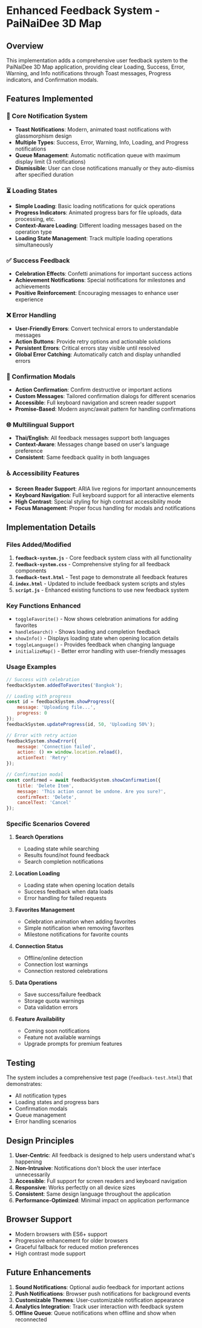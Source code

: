 # Enhanced Feedback System - PaiNaiDee 3D Map

## Overview

This implementation adds a comprehensive user feedback system to the PaiNaiDee 3D Map application, providing clear Loading, Success, Error, Warning, and Info notifications through Toast messages, Progress indicators, and Confirmation modals.

## Features Implemented

### 🔔 Core Notification System
- **Toast Notifications**: Modern, animated toast notifications with glassmorphism design
- **Multiple Types**: Success, Error, Warning, Info, Loading, and Progress notifications
- **Queue Management**: Automatic notification queue with maximum display limit (3 notifications)
- **Dismissible**: User can close notifications manually or they auto-dismiss after specified duration

### ⏳ Loading States
- **Simple Loading**: Basic loading notifications for quick operations
- **Progress Indicators**: Animated progress bars for file uploads, data processing, etc.
- **Context-Aware Loading**: Different loading messages based on the operation type
- **Loading State Management**: Track multiple loading operations simultaneously

### ✅ Success Feedback
- **Celebration Effects**: Confetti animations for important success actions
- **Achievement Notifications**: Special notifications for milestones and achievements
- **Positive Reinforcement**: Encouraging messages to enhance user experience

### ❌ Error Handling
- **User-Friendly Errors**: Convert technical errors to understandable messages
- **Action Buttons**: Provide retry options and actionable solutions
- **Persistent Errors**: Critical errors stay visible until resolved
- **Global Error Catching**: Automatically catch and display unhandled errors

### 💬 Confirmation Modals
- **Action Confirmation**: Confirm destructive or important actions
- **Custom Messages**: Tailored confirmation dialogs for different scenarios
- **Accessible**: Full keyboard navigation and screen reader support
- **Promise-Based**: Modern async/await pattern for handling confirmations

### 🌐 Multilingual Support
- **Thai/English**: All feedback messages support both languages
- **Context-Aware**: Messages change based on user's language preference
- **Consistent**: Same feedback quality in both languages

### ♿ Accessibility Features
- **Screen Reader Support**: ARIA live regions for important announcements
- **Keyboard Navigation**: Full keyboard support for all interactive elements
- **High Contrast**: Special styling for high contrast accessibility mode
- **Focus Management**: Proper focus handling for modals and notifications

## Implementation Details

### Files Added/Modified

1. **`feedback-system.js`** - Core feedback system class with all functionality
2. **`feedback-system.css`** - Comprehensive styling for all feedback components
3. **`feedback-test.html`** - Test page to demonstrate all feedback features
4. **`index.html`** - Updated to include feedback system scripts and styles
5. **`script.js`** - Enhanced existing functions to use new feedback system

### Key Functions Enhanced

- `toggleFavorite()` - Now shows celebration animations for adding favorites
- `handleSearch()` - Shows loading and completion feedback
- `showInfo()` - Displays loading state when opening location details
- `toggleLanguage()` - Provides feedback when changing language
- `initializeMap()` - Better error handling with user-friendly messages

### Usage Examples

```javascript
// Success with celebration
feedbackSystem.addedToFavorites('Bangkok');

// Loading with progress
const id = feedbackSystem.showProgress({
    message: 'Uploading file...',
    progress: 0
});
feedbackSystem.updateProgress(id, 50, 'Uploading 50%');

// Error with retry action
feedbackSystem.showError({
    message: 'Connection failed',
    action: () => window.location.reload(),
    actionText: 'Retry'
});

// Confirmation modal
const confirmed = await feedbackSystem.showConfirmation({
    title: 'Delete Item',
    message: 'This action cannot be undone. Are you sure?',
    confirmText: 'Delete',
    cancelText: 'Cancel'
});
```

### Specific Scenarios Covered

1. **Search Operations**
   - Loading state while searching
   - Results found/not found feedback
   - Search completion notifications

2. **Location Loading**
   - Loading state when opening location details
   - Success feedback when data loads
   - Error handling for failed requests

3. **Favorites Management**
   - Celebration animation when adding favorites
   - Simple notification when removing favorites
   - Milestone notifications for favorite counts

4. **Connection Status**
   - Offline/online detection
   - Connection lost warnings
   - Connection restored celebrations

5. **Data Operations**
   - Save success/failure feedback
   - Storage quota warnings
   - Data validation errors

6. **Feature Availability**
   - Coming soon notifications
   - Feature not available warnings
   - Upgrade prompts for premium features

## Testing

The system includes a comprehensive test page (`feedback-test.html`) that demonstrates:
- All notification types
- Loading states and progress bars
- Confirmation modals
- Queue management
- Error handling scenarios

## Design Principles

1. **User-Centric**: All feedback is designed to help users understand what's happening
2. **Non-Intrusive**: Notifications don't block the user interface unnecessarily
3. **Accessible**: Full support for screen readers and keyboard navigation
4. **Responsive**: Works perfectly on all device sizes
5. **Consistent**: Same design language throughout the application
6. **Performance-Optimized**: Minimal impact on application performance

## Browser Support

- Modern browsers with ES6+ support
- Progressive enhancement for older browsers
- Graceful fallback for reduced motion preferences
- High contrast mode support

## Future Enhancements

1. **Sound Notifications**: Optional audio feedback for important actions
2. **Push Notifications**: Browser push notifications for background events
3. **Customizable Themes**: User-customizable notification appearance
4. **Analytics Integration**: Track user interaction with feedback system
5. **Offline Queue**: Queue notifications when offline and show when reconnected